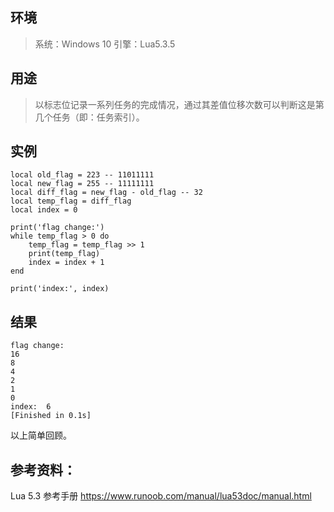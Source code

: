 ## 环境

> 系统：Windows 10
> 引擎：Lua5.3.5

## 用途

> 以标志位记录一系列任务的完成情况，通过其差值位移次数可以判断这是第几个任务（即：任务索引）。

## 实例

```
local old_flag = 223 -- 11011111
local new_flag = 255 -- 11111111
local diff_flag = new_flag - old_flag -- 32
local temp_flag = diff_flag
local index = 0

print('flag change:')
while temp_flag > 0 do
	temp_flag = temp_flag >> 1
	print(temp_flag)
	index = index + 1
end

print('index:', index)
```

## 结果

```
flag change:
16
8
4
2
1
0
index:	6
[Finished in 0.1s]
```



以上简单回顾。

## 参考资料：

Lua 5.3 参考手册  https://www.runoob.com/manual/lua53doc/manual.html 
